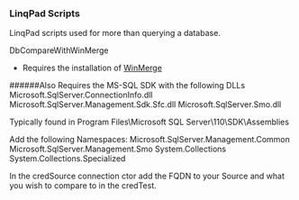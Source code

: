 ### LinqPad Scripts

LinqPad scripts used for more than querying a database.

DbCompareWithWinMerge
- Requires the installation of [WinMerge](http://winmerge.org/)

######Also Requires the MS-SQL SDK with the following DLLs
Microsoft.SqlServer.ConnectionInfo.dll
Microsoft.SqlServer.Management.Sdk.Sfc.dll
Microsoft.SqlServer.Smo.dll

Typically found in Program Files\Microsoft SQL Server\110\SDK\Assemblies

Add the following Namespaces:
Microsoft.SqlServer.Management.Common
Microsoft.SqlServer.Management.Smo
System.Collections
System.Collections.Specialized

In the credSource connection ctor add the FQDN to your Source and 
what you wish to compare to in the credTest.
